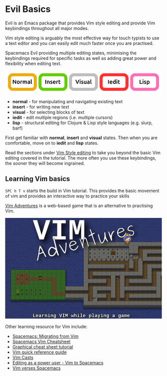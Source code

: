# Evil Basics

Evil is an Emacs package that provides Vim style editing and provide Vim keybindings throughout all major modes.

Vim style editing is arguably the most effective way for touch typists to use a text editor and you can easily edit much faster once you are practised.

Spacemacs Evil providing multiple editing states, minimising the keybindings required for specific tasks as well as adding great power and flexibility when editing text.

![Spacemacs States](/images/spacemacs-states-vim.png)

* **normal** - for manipulating and navigating existing text
* **insert** - for writing new text
* **visual** - for selecting blocks of text
* **iedit** - edit multiple regions (i.e. multiple cursors)
* **lisp** - structural editing for Clojure & Lisp style languages (e.g. slurp, barf)

First get familiar with **normal**, **insert** and **visual** states.  Then when you are comfortable, move on to **iedit** and **lisp** states.

Read the sections under [Vim Style editing](/editing/vim-style/) to take you beyond the basic Vim editing covered in the tutorial. The more often you use these keybindings, the sooner they will become ingrained.

## Learning Vim basics

`SPC h T v` starts the build in Vim tutorial.  This provides the basic movement of vim and provides an interactive way to practice your skills

[Vim Adventures](https://vim-adventures.com/) is a web-based game that is an alternative to practising Vim.

[![Vim Adventures - learn VIM while playing a game](/images/vim-adventures.png)](https://vim-adventures.com/)


Other learning resource for Vim include:

* [Spacemacs: Migrating from Vim](http://spacemacs.org/doc/VIMUSERS.html)
* [Spacemacs Vim Cheatsheet](https://simpletutorials.com/c/3036/Spacemacs)
* [Graphical cheat sheet tutorial](http://www.viemu.com/a_vi_vim_graphical_cheat_sheet_tutorial.html)
* [Vim quick reference guide](http://vimhelp.appspot.com/quickref.txt.html)
* [Vim Casts](http://vimcasts.org/)
* [Editing as a power user - Vim to Spacemacs](https://steemit.com/vim/@hansvb/text-editing-as-a-power-user-from-vim-to-spacemacs-or-how-to-get-things-done)
* [Vim verses Spacemacs](https://www.slant.co/versus/42/69/~vim_vs_spacemacs)
